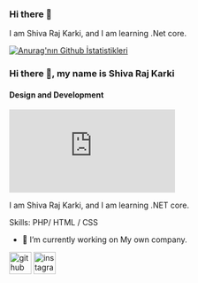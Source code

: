 ### Hi there 👋

I am Shiva Raj Karki, and I am learning .Net core.

[![Anurag'nın Github İstatistikleri](https://github-readme-stats.vercel.app/api?username=shivraj110)](https://github.com/anuraghazra/github-readme-stats)

### Hi there 👋, my name is Shiva Raj Karki
#### Design and Development
![Design and Development](https://www.freepik.com/free-vector/matrix-style-binary-code-digital-falling-numbers-blue-background_24600855.htm#query=banner%20design%20for%20computer%20science&position=12&from_view=search)

I am Shiva Raj Karki, and I am learning .NET core.


Skills:  PHP/ HTML / CSS

- 🔭 I’m currently working on My own company. 


[<img src='https://cdn.jsdelivr.net/npm/simple-icons@3.0.1/icons/github.svg' alt='github' height='40'>](https://github.com/shivraj110)  [<img src='https://cdn.jsdelivr.net/npm/simple-icons@3.0.1/icons/instagram.svg' alt='instagram' height='40'>](https://www.instagram.com/s.raj_kshetri/)  

